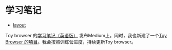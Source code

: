 # 学习笔记

* [layout](layout.md)

Toy browser 的[学习笔记（英语版）](https://liujijieseason.medium.com/toy-browser-introduction-727c47f1346f) 发布Medium上。同时，我也新建了一个[Toy Browser 的项目](https://github.com/EnzoSeason/toy-browser)。我会按照训练营进度，持续更新Toy browser。
